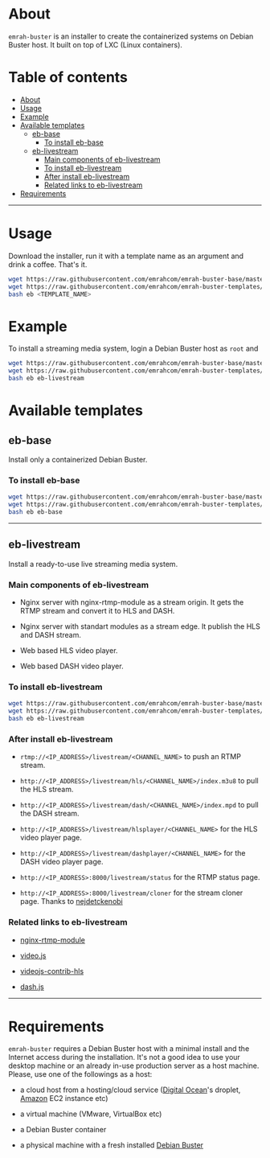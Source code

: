 About
=====

`emrah-buster` is an installer to create the containerized systems on Debian
Buster host. It built on top of LXC (Linux containers).

Table of contents
=================

- [About](#about)
- [Usage](#usage)
- [Example](#example)
- [Available templates](#available-templates)
    - [eb-base](#eb-base)
        - [To install eb-base](#to-install-eb-base)
    - [eb-livestream](#eb-livestream)
        - [Main components of eb-livestream](#main-components-of-eb-livestream)
        - [To install eb-livestream](#to-install-eb-livestream)
        - [After install eb-livestream](#after-install-eb-livestream)
        - [Related links to eb-livestream](#related-links-to-eb-livestream)
- [Requirements](#requirements)

---

Usage
=====

Download the installer, run it with a template name as an argument and drink a
coffee. That's it.

```bash
wget https://raw.githubusercontent.com/emrahcom/emrah-buster-base/master/installer/eb
wget https://raw.githubusercontent.com/emrahcom/emrah-buster-templates/master/installer/<TEMPLATE_NAME>.conf
bash eb <TEMPLATE_NAME>
```

Example
=======

To install a streaming media system, login a Debian Buster host as `root` and

```bash
wget https://raw.githubusercontent.com/emrahcom/emrah-buster-base/master/installer/eb
wget https://raw.githubusercontent.com/emrahcom/emrah-buster-templates/master/installer/eb-livestream.conf
bash eb eb-livestream
```

Available templates
===================

eb-base
-------

Install only a containerized Debian Buster.

### To install eb-base

```bash
wget https://raw.githubusercontent.com/emrahcom/emrah-buster-base/master/installer/eb
wget https://raw.githubusercontent.com/emrahcom/emrah-buster-templates/master/installer/eb-base.conf
bash eb eb-base
```

---

eb-livestream
-------------

Install a ready-to-use live streaming media system.

### Main components of eb-livestream

-  Nginx server with nginx-rtmp-module as a stream origin.
   It gets the RTMP stream and convert it to HLS and DASH.

-  Nginx server with standart modules as a stream edge.
   It publish the HLS and DASH stream.

-  Web based HLS video player.

-  Web based DASH video player.

### To install eb-livestream

```bash
wget https://raw.githubusercontent.com/emrahcom/emrah-buster-base/master/installer/eb
wget https://raw.githubusercontent.com/emrahcom/emrah-buster-templates/master/installer/eb-livestream.conf
bash eb eb-livestream
```

### After install eb-livestream

-  `rtmp://<IP_ADDRESS>/livestream/<CHANNEL_NAME>` to push
    an RTMP stream.

-  `http://<IP_ADDRESS>/livestream/hls/<CHANNEL_NAME>/index.m3u8` to pull
   the HLS stream.

-  `http://<IP_ADDRESS>/livestream/dash/<CHANNEL_NAME>/index.mpd` to pull
   the DASH stream.

-  `http://<IP_ADDRESS>/livestream/hlsplayer/<CHANNEL_NAME>` for
   the HLS video player page.

-  `http://<IP_ADDRESS>/livestream/dashplayer/<CHANNEL_NAME>` for
   the DASH video player page.

-  `http://<IP_ADDRESS>:8000/livestream/status` for the RTMP status page.

-  `http://<IP_ADDRESS>:8000/livestream/cloner` for the stream cloner page.
   Thanks to [nejdetckenobi](https://github.com/nejdetckenobi)

### Related links to eb-livestream

-  [nginx-rtmp-module](https://github.com/arut/nginx-rtmp-module)

-  [video.js](https://github.com/videojs/video.js)

-  [videojs-contrib-hls](https://github.com/videojs/videojs-contrib-hls)

-  [dash.js](https://github.com/Dash-Industry-Forum/dash.js/)

---

Requirements
============

`emrah-buster` requires a Debian Buster host with a minimal install and the
Internet access during the installation. It's not a good idea to use your
desktop machine or an already in-use production server as a host machine.
Please, use one of the followings as a host:

-  a cloud host from a hosting/cloud service
   ([Digital Ocean](https://www.digitalocean.com/?refcode=92b0165840d8)'s
   droplet, [Amazon](https://console.aws.amazon.com) EC2 instance etc)

-  a virtual machine (VMware, VirtualBox etc)

-  a Debian Buster container

-  a physical machine with a fresh installed [Debian Buster](https://www.debian.org/distrib/netinst)
